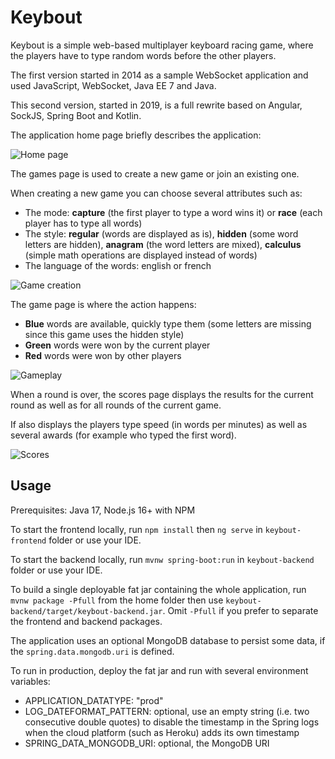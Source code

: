# Keybout

Keybout is a simple web-based multiplayer keyboard racing game, where the players
have to type random words before the other players.

The first version started in 2014 as a sample WebSocket application and used JavaScript,
WebSocket, Java EE 7 and Java.

This second version, started in 2019, is a full rewrite based on Angular, SockJS, Spring Boot and Kotlin.

The application home page briefly describes the application:

![Home page](doc/keybout-1.png)

The games page is used to create a new game or join an existing one.

When creating a new game you can choose several attributes such as:
- The mode: **capture** (the first player to type a word wins it) or **race** (each player has to type all words)
- The style: **regular** (words are displayed as is), **hidden** (some word letters are hidden), **anagram** (the word letters are mixed),
  **calculus** (simple math operations are displayed instead of words)
- The language of the words: english or french

![Game creation](doc/keybout-2.png)

The game page is where the action happens:
- **Blue** words are available, quickly type them (some letters are missing since this game uses the hidden style)
- **Green** words were won by the current player
- **Red** words were won by other players

![Gameplay](doc/keybout-3.png)

When a round is over, the scores page displays the results for the current round as well as for all rounds of the current game.

If also displays the players type speed (in words per minutes) as well as several awards (for example who typed the first word).

![Scores](doc/keybout-4.png)

## Usage

Prerequisites: Java 17, Node.js 16+ with NPM

To start the frontend locally, run `npm install` then `ng serve` in `keybout-frontend`
folder or use your IDE.

To start the backend locally, run `mvnw spring-boot:run` in `keybout-backend`
folder or use your IDE.

To build a single deployable fat jar containing the whole application,
run `mvnw package -Pfull` from the home folder then use `keybout-backend/target/keybout-backend.jar`.
Omit `-Pfull` if you prefer to separate the frontend and backend packages.

The application uses an optional MongoDB database to persist some data,
if the `spring.data.mongodb.uri` is defined.

To run in production, deploy the fat jar and run with several environment variables:
- APPLICATION_DATATYPE: "prod"
- LOG_DATEFORMAT_PATTERN: optional, use an empty string (i.e. two consecutive double quotes) to disable
  the timestamp in the Spring logs when the cloud platform (such as Heroku) adds its own timestamp
- SPRING_DATA_MONGODB_URI: optional, the MongoDB URI
